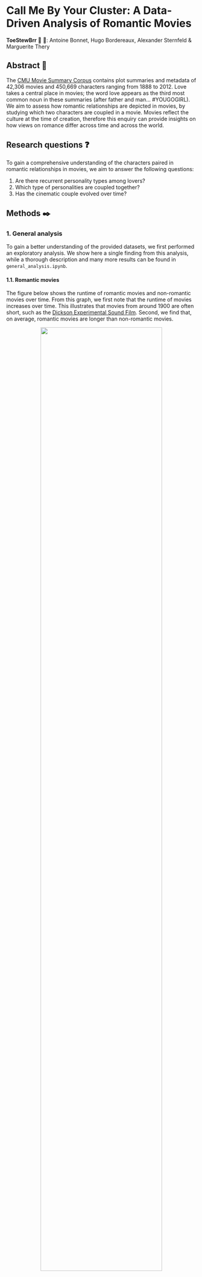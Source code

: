 # Call Me By Your Cluster: A Data-Driven Analysis of Romantic Movies

**ToeStewBrr** 🍲 🦶: Antoine Bonnet, Hugo Bordereaux, Alexander Sternfeld & Marguerite Thery

## Abstract 📰

The [CMU Movie Summary Corpus](http://www.cs.cmu.edu/~ark/personas/) contains plot summaries and metadata of 42,306 movies and 450,669 characters ranging from 1888 to 2012. Love takes a central place in movies; the word love appears as the third most common noun in these summaries (after father and man… #YOUGOGIRL). We aim to assess how romantic relationships are depicted in movies, by studying which two characters are coupled in a movie. Movies reflect the culture at the time of creation, therefore this enquiry can provide insights on how views on romance differ across time and across the world.

## Research questions ❓

To gain a comprehensive understanding of the characters paired in romantic relationships in movies, we aim to answer the following questions:

1. Are there recurrent personality types among lovers?
2. Which type of personalities are coupled together?
3. Has the cinematic couple evolved over time?

## Methods ✒️

### 1. General analysis
To gain a better understanding of the provided datasets, we first performed an exploratory analysis. We show here a single finding from this analysis, while a thorough description and many more results can be found in `general_analysis.ipynb`. 


#### 1.1. Romantic movies

The figure below shows the runtime of romantic movies and non-romantic movies over time. From this graph, we first note that the runtime of movies increases over time. This illustrates that movies from around 1900 are often short, such as the [Dickson Experimental Sound Film](https://en.wikipedia.org/wiki/The_Dickson_Experimental_Sound_Film). Second, we find that, on average, romantic movies are longer than non-romantic movies.  

<p align="center" width="100%">
    <img width="80%" src="Images/Runtime.png">
</p>

#### 1.2. Character personalities

As a first step to discovering the personalities that are matched together in a couple, we used the tv trope personality types that were part of the CMU dataset. Characters from approximately 500 movies were classified into 72 character types. When considering romantic movies, we obtained the top 5 character types that are displayed in the histogram below. For those wondering: the defining characteristics of a "ditz" are [profound stupidness or quirkiness](https://tvtropes.org/pmwiki/pmwiki.php/Main/TheDitz). 

<p align="center" width="100%">
    <img width="80%" src="Images/Tv_trope_clusters.png">
</p>

Although this gives a rough sketch of the personalities, the classification of 500 movies is rather limited. Therefore, we will conduct our own analysis directly on the plot summaries to extract couples and character roles. 

### 2. CoreNLP analysis

[**CoreNLP**](https://nlp.stanford.edu/software/) is an natural language processing toolkit with vast capability created at Stanford University. Its textual analysis is run through a **pipeline** of sequential analysis steps called annotators. The full list of available annotators is available [here](https://stanfordnlp.github.io/CoreNLP/annotators.html). We will use CoreNLP to extract couples and lovers' persona from the plot summaries. 

#### 2.1. Exploring pre-existing analysis

The authors of the dataset had performed a preliminary analysis using CoreNLP on the plot summaries. This data was useful to extract the main character as the one with the highest number of mentions for each movie. Moreover, we extracted the main pair of interacting characters by using the number of common mentions within a sentence as a proxy for interaction. 

However, our end goal is to extract love relationships as well as lovers' persona. Using common mentions as a proxy for love relationships is but a shallow approximation.  We concluded that we must therefore run our own NLP analysis to extract more valuable insights. We therefore decided to build our own customized CoreNLP pipeline. 

#### 2.2. Custom CoreNLP pipeline

We now use a **custom CoreNLP pipeline** to analyze the plot summaries. A complete description of our pipeline is available in the `coreNLP_analysis.ipynb` notebook. Our custom pipeline consists of the following annotators: 

1. [Tokenization (tokenize)](https://stanfordnlp.github.io/CoreNLP/tokenize.html): Turns the whole text into tokens. 

2. [Parts Of Speech (POS)](https://stanfordnlp.github.io/CoreNLP/pos.html): Tags each token with part of speech labels (e.g. determinants, verbs and nouns). 

3. [Lemmatization (lemma)](https://stanfordnlp.github.io/CoreNLP/lemma.html): Reduces each word to its lemma (e.g. *was* becomes *be*). 

4. [Named Entity Recognition (NER)](https://stanfordnlp.github.io/CoreNLP/ner.html): Identifies named entities from the text, including characters, locations and organizations. 

5. [Constituency parsing (parse)](https://stanfordnlp.github.io/CoreNLP/parse.html): Performs a syntactic analysis of each sentence in the form of a tree. 

6. [Coreference resolution (coref)](https://stanfordnlp.github.io/CoreNLP/coref.html): Aggregates mentions of the same entities in a text (e.g. when 'Harry' and 'he' refer to the same person). 

7. [Dependency parsing (depparse)](https://stanfordnlp.github.io/CoreNLP/depparse.html): Syntactic dependency parser. 

8. [Natural Logic (natlog)](https://stanfordnlp.github.io/CoreNLP/natlog.html): Identifies quantifier scope and token polarity. Required as preliminary for OpenIE. 

9. [Open Information Extraction (OpenIE)](https://stanfordnlp.github.io/CoreNLP/openie.html): Identifies relation between words as triples *(subject, relation, object of relation)*. We use this to extract relationships between characters, as well as character traits. 

10. [Knowledge Base Population (KBP)](https://stanfordnlp.github.io/CoreNLP/kbp.html): Filters meaningful relation triples. 

#### 2.4. Results

Note: Due to the weakness of our available computing power, our current analysis is restricted to [ADD NUMBER] romantic comedy movies. A broader analysis will be performed when we gain access to more powerful computing clusters.  

From our custom pipeline, we extracted couples from all romantic comedy summaries. The **NER** annotator recognizes characters, while **coref** links together all common mentions of each character. The **OpenIE** and **KBP** annotators then conveniently label love relationships between entities as `per:spouse`. By extracting these relationships, we identified [ADD NUMBER] relationships among [ADD NUMBER] different movies. 

### 3. Future analysis

We now define the methods we will use to answer our research questions. 

 > ### Are there recurrent personality types among lovers?
    
To answer this question, we will first gather as much information as possible about each character involved in a love relationship. We can obtain the main role of each lover from the KBP tag `per:title`. Additional information including actions, adjectives and attributes will be extracted from KBP relation triples with this entity as subject.

We will then cluster the above character descriptions for all movies using a BERT pre-trained transformer to embed it into a high-dimensional space. We will then perform dimensionality reduction to a 2- or 3-dimensional space. Finally, we will use a clustering algorithm such as K-means to agglomerate personality types, which will be displayed in an interactive graph. 

We will also strive to identify which personality types are most common for each gender using a gender annotator.

> ### Which type of personalities are coupled together?


How do the demographics differ between characters in a couple (i.e. age, ethnicity, religion, gender)?

We will extract demographic information about each character involved in a couple through the KBP annotator, such as their age, country of origin, ethnicity and religion. We will also use the corresponding actor metadata when available. 

> ### Has the cinematic couple evolved over time?

Dividing all movies by decade, we will look at the most common personality types among couples and how it evolves through time. 

## Proposed timeline ⏲️
* 19-11-2022: Submit the second milestone. 
* 23-11-2022: Run CoreNLP augmented pipeline on all the plot summaries. 
* 25-11-2022: Extract couples and their corresponding characteristics. 
* 02-12-2022: Perform analysis on demographics and personality types between characters in a romantic relationship. 
* 09-12-2022: Run temporal analysis. Begin developing a rough draft of the datastory.
* 16-12-2022: Complete code implementation and interactive visualizations. 
* 20-12-2022: Complete datastory. 
* 23-12-2022: Final submission.

## Organization within the team 💪
|            | **Task**                                                                                             |
|------------|------------------------------------------------------------------------------------------------------|
| Antoine | Develop core NLP pipeline with Marguerite <br /> Use core NLP to describe relationships between characters |
| Marguerite | Develop core NLP pipeline with Antoine <br /> Cluster characters by main characteristics                |
| Hugo | Refine classification for romantic words  <br /> Set up the website and learn about interactive viz with Alexander                                         |
| Alexander | Continue exploration of the dataset <br /> Set up the website and learn about interactive viz with Hugo             |

## Questions for the TA ❔
* Find a way to label the characters or the relationships? 



